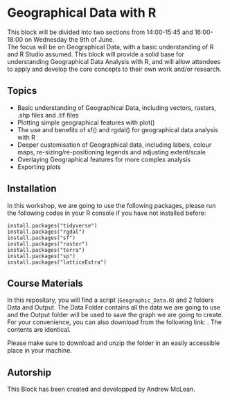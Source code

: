 # Geographical Data with R 

This block will be divided into two sections from 14:00-15:45 and 16:00-18:00 on Wednesday the 9th of June.  
The focus will be on Geographical Data, with a basic understanding of R and R Studio assumed. 
This block will provide a solid base for understanding Geographical Data Analysis with R, and will allow attendees to apply and develop the core concepts to their own work and/or research. 

## Topics
* Basic understanding of Geographical Data, including vectors, rasters, .shp files and .tif files 
* Plotting simple geographical features with plot() 
* The use and benefits of sf() and rgdal() for geographical data analysis with R 
* Deeper customisation of Geographical data, including labels, colour maps, re-sizing/re-positioning legends and adjusting extent/scale 
* Overlaying Geographical features for more complex analysis 
* Exporting plots 


## Installation
In this workshop, we are going to use the following packages, please run the following codes in your R console if you have not installed before:

```
install.packages("tidyverse")
install.packages("rgdal")
install.packages("sf")
install.packages("raster")
install.packages("terra")
install.packages("sp")
install.packages("latticeExtra")
```

## Course Materials
In this repositary, you will find a  script (`Geographic_Data.R`) and 2 folders Data and Output. The Data Folder contains all the data we are going to use and the Output folder will be used to save the graph we are going to create. For your convenience, you can also download from the following link: . The contents are identical.

Please make sure to download and unzip the folder in an easily accessible place in your machine.



## Autorship
This Block has been created and developped by Andrew McLean. 
